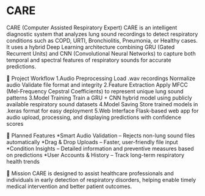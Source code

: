 # CARE
CARE (Computer Assisted Respiratory Expert)
CARE is an intelligent diagnostic system that analyzes lung sound recordings to detect respiratory conditions such as COPD, URTI, Bronchiolitis, Pneumonia, or Healthy cases.
It uses a hybrid Deep Learning architecture combining GRU (Gated Recurrent Units) and CNN (Convolutional Neural Networks) to capture both temporal and spectral features of respiratory sounds for accurate predictions.

🔄 Project Workflow
1.Audio Preprocessing
 Load .wav recordings
 Normalize audio
 Validate file format and integrity
2.Feature Extraction
 Apply MFCC (Mel-Frequency Cepstral Coefficients) to represent unique lung sound patterns
3.Model Training
 Train a GRU + CNN hybrid model using publicly available respiratory sound datasets
4.Model Saving
 Store trained models in .keras format for easy deployment
5.Web Interface
 Flask-based web app for audio upload, processing, and displaying predictions with confidence scores

🚀 Planned Features
*Smart Audio Validation – Rejects non-lung sound files automatically
*Drag & Drop Uploads – Faster, user-friendly file input
*Condition Insights – Detailed information and preventive measures based on predictions
*User Accounts & History – Track long-term respiratory health trends

🎯 Mission
CARE is designed to assist healthcare professionals and individuals in early detection of respiratory disorders, helping enable timely medical intervention and better patient outcomes.

